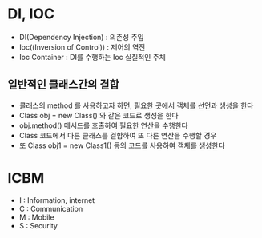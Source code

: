 # DI, IOC
* DI(Dependency Injection) : 의존성 주입
* Ioc((Inversion of Control)) : 제어의 역전
* Ioc Container : DI를 수행하는 Ioc 실질적인 주체

## 일반적인 클래스간의 결합
* 클래스의 method 를 사용하고자 하면, 필요한 곳에서 객체를 선언과 생성을 한다
* Class obj = new Class() 와 같은 코드로 생성을 한다
* obj.method() 메서드를 호출하여 필요한 연산을 수행한다
* Class 코드에서 다른 클래스를 결합하여 또 다른 연산을 수행할 경우
* 또 Class obj1 = new Class1() 등의 코드를 사용하여 객체를 생성한다
# ICBM
* I : Information, internet
* C : Communication
* M : Mobile
* S : Security 